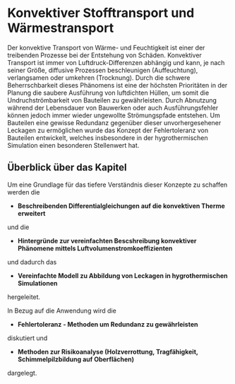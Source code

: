 # Konvektiver Stofftransport und Wärmestransport

Der konvektive Transport von Wärme- und Feuchtigkeit ist einer der treibenden Prozesse bei der Entstehung von Schäden.
Konvektiver Transport ist immer von Luftdruck-Differenzen abhängig und kann, je nach seiner Größe, diffusive Prozessen
beschleunigen (Auffeuchtung), verlangsamen oder umkehren (Trocknung). Durch die schwere Beherrschbarkeit dieses
Phänomens ist eine der höchsten Prioritäten in der Planung die saubere Ausführung von luftdichten Hüllen, um somit die
Undruchströmbarkeit von Bauteilen zu gewährleisten. Durch Abnutzung während der Lebensdauer von Bauwerken oder auch
Ausführungsfehler können jedoch immer wieder ungewollte Strömungspfade entstehen. Um Bauteilen eine gewisse Redundanz
gegenüber dieser unvorhergesehener Leckagen zu ermöglichen wurde das Konzept der Fehlertoleranz von Bauteilen
entwickelt, welches insbesondere in der hygrothermischen Simulation einen besonderen Stellenwert hat.

## Überblick über das Kapitel

Um eine Grundlage für das tiefere Verständnis dieser Konzepte zu schaffen werden die

- **Beschreibenden Differentialgleichungen auf die konvektiven Therme erweitert**

und die

- **Hintergründe zur vereinfachten Bescshreibung konvektiver Phänomene mittels Luftvolumenstromkoeffizienten**

und dadurch das

- **Vereinfachte Modell zu Abbildung von Leckagen in hygrothermischen Simulationen**

hergeleitet.

In Bezug auf die Anwendung wird die

- **Fehlertoleranz - Methoden um Redundanz zu gewährleisten**

diskutiert und

- **Methoden zur Risikoanalyse (Holzverrottung, Tragfähigkeit, Schimmelpilzbildung auf Oberflächen)**

dargelegt.


